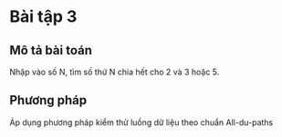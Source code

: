 # Bài tập 3

## Mô tả bài toán
Nhập vào số N, tìm số thứ N chia hết cho 2 và 3 hoặc 5.

## Phương pháp
Áp dụng phương pháp kiểm thử luồng dữ liệu theo chuẩn All-du-paths
